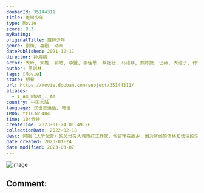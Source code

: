 ```yaml
---
doubanId: 35144311
title: 雄狮少年
type: Movie
score: 8.3
myRating: 
originalTitle: 雄狮少年
genre: 剧情, 喜剧, 动画
datePublished: 2021-12-11
director: 孙海鹏
actor: 大昕, 大雄, 郭皓, 李盟, 李佳思, 蔡壮壮, 马语非, 熊陈捷, 巴赫, 大澄子, 付博文, 秋木, 黄河
author: 里则林
tags: [Movie]
state: 想看
url: https://movie.douban.com/subject/35144311/
aliases:
  - I_Am_What_I_Am
country: 中国大陆
language: 汉语普通话, 粤语
IMDb: tt16345484
time: 104分钟
createTime: 2023-01-24 01:49:26
collectionDate: 2022-02-18
desc: 阿娟（大昕配音）的父母在大城市打工养家，他留守在故乡，因为孱弱的体格和怯懦的性格常常遭到旁人的欺负。一次偶然中，阿娟邂逅了和自己同名的舞狮少女（秋木配音），少女飒爽的英姿和如雷贯耳的话语激起了阿娟...
date created: 2023-01-24
date modified: 2023-03-07
---
```


![image](p2702755317.jpg)

Comment:
---
